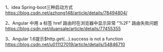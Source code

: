 1、idea Spring-boot三种启动方式
https://blog.csdn.net/azhong148/article/details/78494804/

2、Angular 中用 a 标签 href 路由时在浏览器中显示异常 "%2F" 路由失败问题
https://blog.csdn.net/duansale/article/details/77455355

3、Angular 1.6提示$http.get(...).success is not a function
https://blog.csdn.net/u011127019/article/details/54846710


